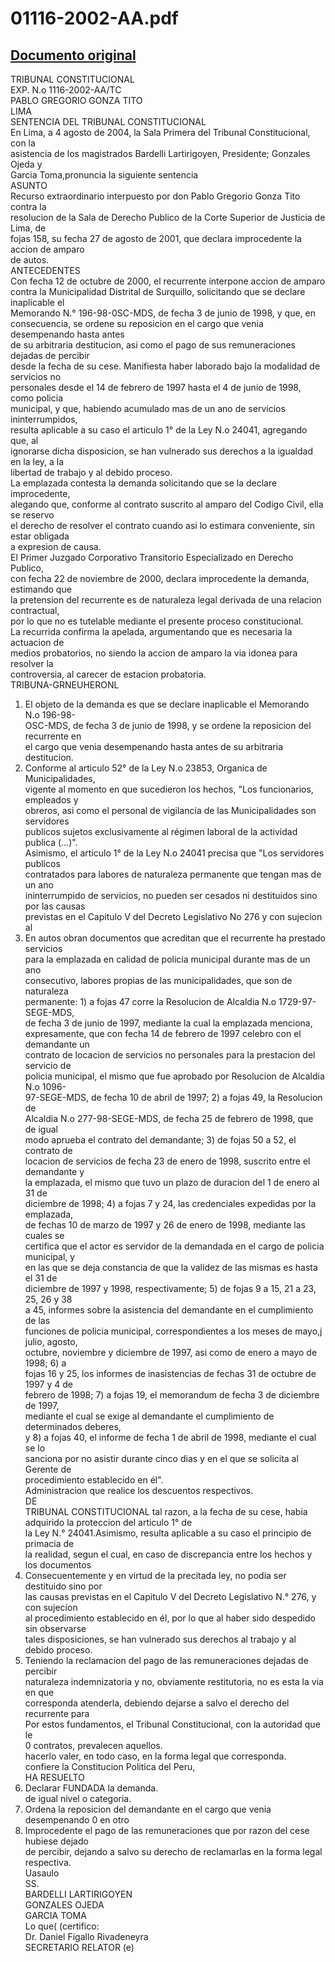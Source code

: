 
01116-2002-AA.pdf
=================
  
[Documento original](https://tc.gob.pe/jurisprudencia/2004/01116-2002-AA.pdf)  
---  
TRIBUNAL CONSTITUCIONAL  
EXP. N.o 1116-2002-AA/TC  
PABLO GREGORIO GONZA TITO  
LIMA  
SENTENCIA DEL TRIBUNAL CONSTITUCIONAL  
En Lima, a 4 agosto de 2004, la Sala Primera del Tribunal Constitucional, con la  
asistencia de los magistrados Bardelli Lartirigoyen, Presidente; Gonzales Ojeda y  
Garcia Toma,pronuncia la siguiente sentencia  
ASUNTO  
Recurso extraordinario interpuesto por don Pablo Gregorio Gonza Tito contra la  
resolucion de la Sala de Derecho Publico de la Corte Superior de Justicia de Lima, de  
fojas 158, su fecha 27 de agosto de 2001, que declara improcedente la accion de amparo  
de autos.  
ANTECEDENTES  
Con fecha 12 de octubre de 2000, el recurrente interpone accion de amparo  
contra la Municipalidad Distrital de Surquillo, solicitando que se declare inaplicable el  
Memorando N.° 196-98-0SC-MDS, de fecha 3 de junio de 1998, y que, en  
consecuencia, se ordene su reposicion en el cargo que venia desempenando hasta antes  
de su arbitraria destitucion, asi como el pago de sus remuneraciones dejadas de percibir  
desde la fecha de su cese. Manifiesta haber laborado bajo la modalidad de servicios no  
personales desde el 14 de febrero de 1997 hasta el 4 de junio de 1998, como policia  
municipal, y que, habiendo acumulado mas de un ano de servicios ininterrumpidos,  
resulta aplicable a su caso el articulo 1° de la Ley N.o 24041, agregando que, al  
ignorarse dicha disposicion, se han vulnerado sus derechos a la igualdad en la ley, a la  
libertad de trabajo y al debido proceso.  
La emplazada contesta la demanda solicitando que se la declare improcedente,  
alegando que, conforme al contrato suscrito al amparo del Codigo Civil, ella se reservo  
el derecho de resolver el contrato cuando asi lo estimara conveniente, sin estar obligada  
a expresion de causa.  
El Primer Juzgado Corporativo Transitorio Especializado en Derecho Publico,  
con fecha 22 de noviembre de 2000, declara improcedente la demanda, estimando que  
la pretension del recurrente es de naturaleza legal derivada de una relacion contractual,  
por lo que no es tutelable mediante el presente proceso constitucional.  
La recurrida confirma la apelada, argumentando que es necesaria la actuacion de  
medios probatorios, no siendo la accion de amparo la via idonea para resolver la  
controversia, al carecer de estacion probatoria.  
TRIBUNA-GRNEUHERONL  
1. El objeto de la demanda es que se declare inaplicable el Memorando N.o 196-98-  
OSC-MDS, de fecha 3 de junio de 1998, y se ordene la reposicion del recurrente en  
el cargo que venia desempenando hasta antes de su arbitraria destitucion.  
2. Conforme al articulo 52° de la Ley N.o 23853, Organica de Municipalidades,  
vigente al momento en que sucedieron los hechos, "Los funcionarios, empleados y  
obreros, asi como el personal de vigilancia de las Municipalidades son servidores  
publicos sujetos exclusivamente al régimen laboral de la actividad publica (...)".  
Asimismo, el articulo 1° de la Ley N.o 24041 precisa que "Los servidores publicos  
contratados para labores de naturaleza permanente que tengan mas de un ano  
ininterrumpido de servicios, no pueden ser cesados ni destituidos sino por las causas  
previstas en el Capitulo V del Decreto Legislativo No 276 y con sujecion al  
3. En autos obran documentos que acreditan que el recurrente ha prestado servicios  
para la emplazada en calidad de policia municipal durante mas de un ano  
consecutivo, labores propias de las municipalidades, que son de naturaleza  
permanente: 1) a fojas 47 corre la Resolucion de Alcaldia N.o 1729-97-SEGE-MDS,  
de fecha 3 de junio de 1997, mediante la cual la emplazada menciona,  
expresamente, que con fecha 14 de febrero de 1997 celebro con el demandante un  
contrato de locacion de servicios no personales para la prestacion del servicio de  
policia municipal, el mismo que fue aprobado por Resolucion de Alcaldia N.o 1096-  
97-SEGE-MDS, de fecha 10 de abril de 1997; 2) a fojas 49, la Resolucion de  
Alcaldia N.o 277-98-SEGE-MDS, de fecha 25 de febrero de 1998, que de igual  
modo aprueba el contrato del demandante; 3) de fojas 50 a 52, el contrato de  
locacion de servicios de fecha 23 de enero de 1998, suscrito entre el demandante y  
la emplazada, el mismo que tuvo un plazo de duracion del 1 de enero al 31 de  
diciembre de 1998; 4) a fojas 7 y 24, las credenciales expedidas por la emplazada,  
de fechas 10 de marzo de 1997 y 26 de enero de 1998, mediante las cuales se  
certifica que el actor es servidor de la demandada en el cargo de policia municipal, y  
en las que se deja constancia de que la validez de las mismas es hasta el 31 de  
diciembre de 1997 y 1998, respectivamente; 5) de fojas 9 a 15, 21 a 23, 25, 26 y 38  
a 45, informes sobre la asistencia del demandante en el cumplimiento de las  
funciones de policia municipal, correspondientes a los meses de mayo,j julio, agosto,  
octubre, noviembre y diciembre de 1997, asi como de enero a mayo de 1998; 6) a  
fojas 16 y 25, los informes de inasistencias de fechas 31 de octubre de 1997 y 4 de  
febrero de 1998; 7) a fojas 19, el memorandum de fecha 3 de diciembre de 1997,  
mediante el cual se exige al demandante el cumplimiento de determinados deberes,  
y 8) a fojas 40, el informe de fecha 1 de abril de 1998, mediante el cual se lo  
sanciona por no asistir durante cinco dias y en el que se solicita al Gerente de  
procedimiento establecido en él".  
Administracion que realice los descuentos respectivos.  
DE  
TRIBUNAL CONSTITUCIONAL tal razon, a la fecha de su cese, habia adquirido la proteccion del articulo 1° de  
la Ley N.° 24041.Asimismo, resulta aplicable a su caso el principio de primacia de  
la realidad, segun el cual, en caso de discrepancia entre los hechos y los documentos  
5. Consecuentemente y en virtud de la precitada ley, no podia ser destituido sino por  
las causas previstas en el Capitulo V del Decreto Legislativo N.° 276, y con sujecion  
al procedimiento establecido en él, por lo que al haber sido despedido sin observarse  
tales disposiciones, se han vulnerado sus derechos al trabajo y al debido proceso.  
6. Teniendo la reclamacion del pago de las remuneraciones dejadas de percibir  
naturaleza indemnizatoria y no, obviamente restitutoria, no es esta la via en que  
corresponda atenderla, debiendo dejarse a salvo el derecho del recurrente para  
Por estos fundamentos, el Tribunal Constitucional, con la autoridad que le  
0 contratos, prevalecen aquellos.  
hacerlo valer, en todo caso, en la forma legal que corresponda.  
confiere la Constitucion Politica del Peru,  
HA RESUELTO  
1. Declarar FUNDADA la demanda.  
de igual nivel o categoria.  
2. Ordena la reposicion del demandante en el cargo que venia desempenando 0 en otro  
3. Improcedente el pago de las remuneraciones que por razon del cese hubiese dejado  
de percibir, dejando a salvo su derecho de reclamarlas en la forma legal respectiva.  
Uasaulo  
SS.  
BARDELLI LARTIRIGOYEN  
GONZALES OJEDA  
GARCIA TOMA  
Lo que( (certifico:  
Dr. Daniel Figallo Rivadeneyra  
SECRETARIO RELATOR (e)